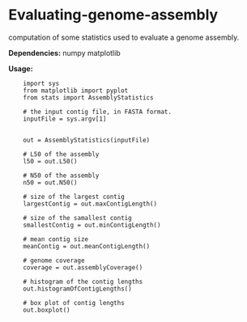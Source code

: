# Evaluating-genome-assembly
computation of some statistics used to evaluate a genome assembly. 

<b>Dependencies:</b>
        numpy
        matplotlib


<b>Usage:</b>

        import sys
        from matplotlib import pyplot
        from stats import AssemblyStatistics
        
        # the input contig file, in FASTA format. 
        inputFile = sys.argv[1]
        
        
        out = AssemblyStatistics(inputFile)
        
        # L50 of the assembly
        l50 = out.L50()
        
        # N50 of the assembly
        n50 = out.N50()
        
        # size of the largest contig
        largestContig = out.maxContigLength()
        
        # size of the samallest contig
        smallestContig = out.minContigLength()
        
        # mean contig size 
        meanContig = out.meanContigLength()
        
        # genome coverage
        coverage = out.assemblyCoverage()
        
        # histogram of the contig lengths
        out.histogramOfContigLengths()
        
        # box plot of contig lengths
        out.boxplot()
        
